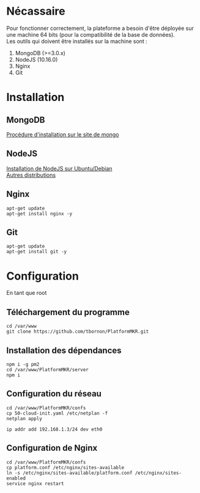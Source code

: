 # Nécassaire

Pour fonctionner correctement, la plateforme a besoin d'être déployée sur une machine 64 bits (pour la compatibilité de la base de données).  
Les outils qui doivent être installés sur la machine sont :  
1. MongoDB (>=3.0.x)  
2. NodeJS (10.16.0)
3. Nginx
4. Git

# Installation

## MongoDB

[Procédure d'installation sur le site de mongo](https://docs.mongodb.com/v3.2/administration/install-on-linux/)

## NodeJS

[Installation de NodeJS sur Ubuntu/Debian](https://github.com/nodesource/distributions/blob/master/README.md)  
[Autres distributions](https://nodejs.org/en/download/package-manager/#debian-and-ubuntu-based-linux-distributions-enterprise-linux-fedora-and-snap-packages)

## Nginx

```console
apt-get update
apt-get install nginx -y
```

## Git
```console
apt-get update
apt-get install git -y
```

# Configuration
En tant que root
## Téléchargement du programme
```
cd /var/www
git clone https://github.com/tbornon/PlatformMKR.git
```

## Installation des dépendances
```
npm i -g pm2
cd /var/www/PlatformMKR/server
npm i
```

## Configuration du réseau
```
cd /var/www/PlatformMKR/confs
cp 50-cloud-init.yaml /etc/netplan -f
netplan apply

ip addr add 192.168.1.3/24 dev eth0
```

## Configuration de Nginx
```
cd /var/www/PlatformMKR/confs
cp platform.conf /etc/nginx/sites-available
ln -s /etc/nginx/sites-available/platform.conf /etc/nginx/sites-enabled
service nginx restart
```
